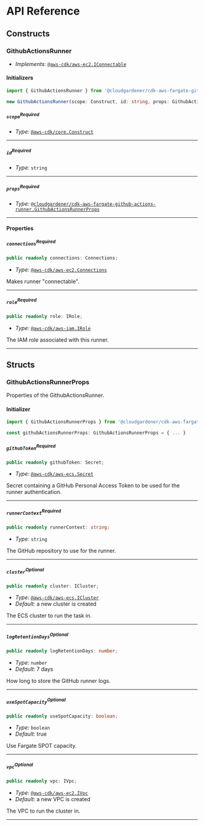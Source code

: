 # API Reference <a name="API Reference"></a>

## Constructs <a name="Constructs"></a>

### GithubActionsRunner <a name="@cloudgardener/cdk-aws-fargate-github-actions-runner.GithubActionsRunner"></a>

- *Implements:* [`@aws-cdk/aws-ec2.IConnectable`](#@aws-cdk/aws-ec2.IConnectable)

#### Initializers <a name="@cloudgardener/cdk-aws-fargate-github-actions-runner.GithubActionsRunner.Initializer"></a>

```typescript
import { GithubActionsRunner } from '@cloudgardener/cdk-aws-fargate-github-actions-runner'

new GithubActionsRunner(scope: Construct, id: string, props: GithubActionsRunnerProps)
```

##### `scope`<sup>Required</sup> <a name="@cloudgardener/cdk-aws-fargate-github-actions-runner.GithubActionsRunner.parameter.scope"></a>

- *Type:* [`@aws-cdk/core.Construct`](#@aws-cdk/core.Construct)

---

##### `id`<sup>Required</sup> <a name="@cloudgardener/cdk-aws-fargate-github-actions-runner.GithubActionsRunner.parameter.id"></a>

- *Type:* `string`

---

##### `props`<sup>Required</sup> <a name="@cloudgardener/cdk-aws-fargate-github-actions-runner.GithubActionsRunner.parameter.props"></a>

- *Type:* [`@cloudgardener/cdk-aws-fargate-github-actions-runner.GithubActionsRunnerProps`](#@cloudgardener/cdk-aws-fargate-github-actions-runner.GithubActionsRunnerProps)

---



#### Properties <a name="Properties"></a>

##### `connections`<sup>Required</sup> <a name="@cloudgardener/cdk-aws-fargate-github-actions-runner.GithubActionsRunner.property.connections"></a>

```typescript
public readonly connections: Connections;
```

- *Type:* [`@aws-cdk/aws-ec2.Connections`](#@aws-cdk/aws-ec2.Connections)

Makes runner "connectable".

---

##### `role`<sup>Required</sup> <a name="@cloudgardener/cdk-aws-fargate-github-actions-runner.GithubActionsRunner.property.role"></a>

```typescript
public readonly role: IRole;
```

- *Type:* [`@aws-cdk/aws-iam.IRole`](#@aws-cdk/aws-iam.IRole)

The IAM role associated with this runner.

---


## Structs <a name="Structs"></a>

### GithubActionsRunnerProps <a name="@cloudgardener/cdk-aws-fargate-github-actions-runner.GithubActionsRunnerProps"></a>

Properties of the GithubActionsRunner.

#### Initializer <a name="[object Object].Initializer"></a>

```typescript
import { GithubActionsRunnerProps } from '@cloudgardener/cdk-aws-fargate-github-actions-runner'

const githubActionsRunnerProps: GithubActionsRunnerProps = { ... }
```

##### `githubToken`<sup>Required</sup> <a name="@cloudgardener/cdk-aws-fargate-github-actions-runner.GithubActionsRunnerProps.property.githubToken"></a>

```typescript
public readonly githubToken: Secret;
```

- *Type:* [`@aws-cdk/aws-ecs.Secret`](#@aws-cdk/aws-ecs.Secret)

Secret containing a GitHub Personal Access Token to be used for the runner authentication.

---

##### `runnerContext`<sup>Required</sup> <a name="@cloudgardener/cdk-aws-fargate-github-actions-runner.GithubActionsRunnerProps.property.runnerContext"></a>

```typescript
public readonly runnerContext: string;
```

- *Type:* `string`

The GitHub repository to use for the runner.

---

##### `cluster`<sup>Optional</sup> <a name="@cloudgardener/cdk-aws-fargate-github-actions-runner.GithubActionsRunnerProps.property.cluster"></a>

```typescript
public readonly cluster: ICluster;
```

- *Type:* [`@aws-cdk/aws-ecs.ICluster`](#@aws-cdk/aws-ecs.ICluster)
- *Default:* a new cluster is created

The ECS cluster to run the task in.

---

##### `logRetentionDays`<sup>Optional</sup> <a name="@cloudgardener/cdk-aws-fargate-github-actions-runner.GithubActionsRunnerProps.property.logRetentionDays"></a>

```typescript
public readonly logRetentionDays: number;
```

- *Type:* `number`
- *Default:* 7 days

How long to store the GitHub runner logs.

---

##### `useSpotCapacity`<sup>Optional</sup> <a name="@cloudgardener/cdk-aws-fargate-github-actions-runner.GithubActionsRunnerProps.property.useSpotCapacity"></a>

```typescript
public readonly useSpotCapacity: boolean;
```

- *Type:* `boolean`
- *Default:* true

Use Fargate SPOT capacity.

---

##### `vpc`<sup>Optional</sup> <a name="@cloudgardener/cdk-aws-fargate-github-actions-runner.GithubActionsRunnerProps.property.vpc"></a>

```typescript
public readonly vpc: IVpc;
```

- *Type:* [`@aws-cdk/aws-ec2.IVpc`](#@aws-cdk/aws-ec2.IVpc)
- *Default:* a new VPC is created

The VPC to run the cluster in.

---



